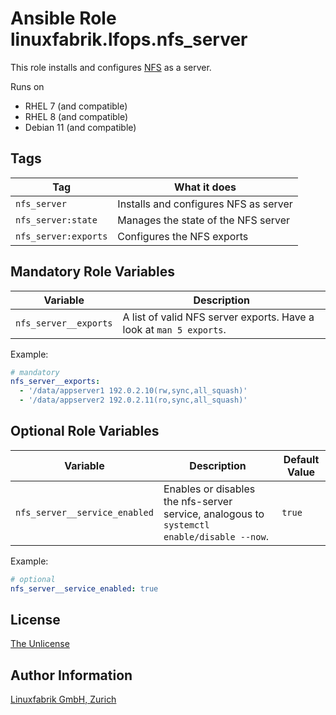 # Ansible Role linuxfabrik.lfops.nfs_server

This role installs and configures [NFS](http://linux-nfs.org/) as a server.

Runs on

* RHEL 7 (and compatible)
* RHEL 8 (and compatible)
* Debian 11 (and compatible)


## Tags

| Tag                  | What it does                           |
| ---                  | ------------                           |
| `nfs_server`         | Installs and configures NFS  as server |
| `nfs_server:state`   | Manages the state of the NFS server    |
| `nfs_server:exports` | Configures the NFS exports             |


## Mandatory Role Variables

| Variable              | Description                                                         |
| --------              | -----------                                                         |
| `nfs_server__exports` | A list of valid NFS server exports. Have a look at `man 5 exports`. |

Example:
```yaml
# mandatory
nfs_server__exports:
  - '/data/appserver1 192.0.2.10(rw,sync,all_squash)'
  - '/data/appserver2 192.0.2.11(ro,sync,all_squash)'
```


## Optional Role Variables

| Variable | Description | Default Value |
| -------- | ----------- | ------------- |
| `nfs_server__service_enabled` | Enables or disables the nfs-server service, analogous to `systemctl enable/disable --now`. | `true` |

Example:
```yaml
# optional
nfs_server__service_enabled: true
```


## License

[The Unlicense](https://unlicense.org/)


## Author Information

[Linuxfabrik GmbH, Zurich](https://www.linuxfabrik.ch)
